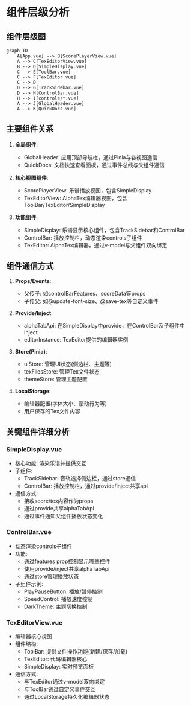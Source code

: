 # 组件层级分析

## 组件层级图

```mermaid
graph TD
    A[App.vue] --> B[ScorePlayerView.vue]
    A --> C[TexEditorView.vue]
    B --> D[SimpleDisplay.vue]
    C --> E[ToolBar.vue]
    C --> F[TexEditor.vue]
    C --> D
    D --> G[TrackSidebar.vue]
    D --> H[ControlBar.vue]
    H --> I[controls/*.vue]
    A --> J[GlobalHeader.vue]
    A --> K[QuickDocs.vue]
```

## 主要组件关系

1. **全局组件**:
   - GlobalHeader: 应用顶部导航栏，通过Pinia与各视图通信
   - QuickDocs: 文档快速查看面板，通过事件总线与父组件通信

2. **核心视图组件**:
   - ScorePlayerView: 乐谱播放视图，包含SimpleDisplay
   - TexEditorView: AlphaTex编辑器视图，包含ToolBar/TexEditor/SimpleDisplay

3. **功能组件**:
   - SimpleDisplay: 乐谱显示核心组件，包含TrackSidebar和ControlBar
   - ControlBar: 播放控制栏，动态渲染controls子组件
   - TexEditor: AlphaTex编辑器，通过v-model与父组件双向绑定

## 组件通信方式

1. **Props/Events**:
   - 父传子: 如controlBarFeatures、scoreData等props
   - 子传父: 如@update-font-size、@save-tex等自定义事件

2. **Provide/Inject**:
   - alphaTabApi: 在SimpleDisplay中provide，在ControlBar及子组件中inject
   - editorInstance: TexEditor提供的编辑器实例

3. **Store(Pinia)**:
   - uiStore: 管理UI状态(侧边栏、主题等)
   - texFilesStore: 管理Tex文件状态
   - themeStore: 管理主题配置

4. **LocalStorage**:
   - 编辑器配置(字体大小、滚动行为等)
   - 用户保存的Tex文件内容

## 关键组件详细分析

### SimpleDisplay.vue
- 核心功能: 渲染乐谱并提供交互
- 子组件:
  - TrackSidebar: 音轨选择侧边栏，通过store通信
  - ControlBar: 播放控制栏，通过provide/inject共享api
- 通信方式:
  - 接收score/tex内容作为props
  - 通过provide共享alphaTabApi
  - 通过事件通知父组件播放状态变化

### ControlBar.vue
- 动态渲染controls子组件
- 功能:
  - 通过features prop控制显示哪些控件
  - 使用provide/inject共享alphaTabApi
  - 通过store管理播放状态
- 子组件示例:
  - PlayPauseButton: 播放/暂停控制
  - SpeedControl: 播放速度控制
  - DarkTheme: 主题切换控制

### TexEditorView.vue
- 编辑器核心视图
- 组件结构:
  - ToolBar: 提供文件操作功能(新建/保存/加载)
  - TexEditor: 代码编辑器核心
  - SimpleDisplay: 实时预览面板
- 通信方式:
  - 与TexEditor通过v-model双向绑定
  - 与ToolBar通过自定义事件交互
  - 通过LocalStorage持久化编辑器状态